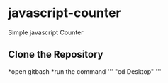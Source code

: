 # javascript-counter
Simple javascript Counter

## Clone the Repository
*open gitbash
*run the command 
'''
"cd Desktop"
'''
